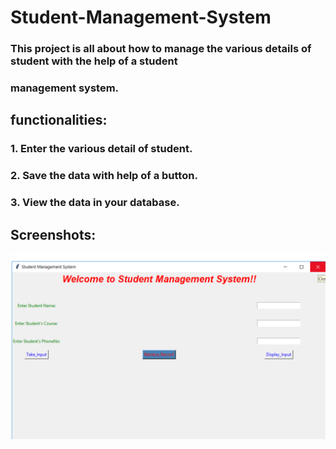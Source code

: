 # Student-Management-System

### This project is all about how to manage the various details of student with the help of a student
### management system.

## functionalities:
 
### 1. Enter the various detail of student.
### 2. Save the data with help of a button.
### 3. View the data in your database.

## Screenshots:

![alt home](https://github.com/j019/Student-Management-System/blob/master/student_management.png)
